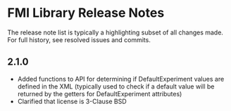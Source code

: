 # FMI Library Release Notes
The release note list is typically a highlighting subset of all changes made. For full history, see resolved issues and commits.

## 2.1.0

- Added functions to API for determining if DefaultExperiment values are defined in the XML (typically used to check if a default value will be returned by the getters for DefaultExperiment attributes)
- Clarified that license is 3-Clause BSD 

